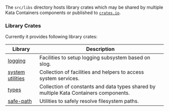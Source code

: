 The `src/libs` directory hosts library crates which may be shared by multiple Kata Containers components
or published to [`crates.io`](https://crates.io/index.html).

### Library Crates
Currently it provides following library crates:

| Library | Description |
|-|-|
| [logging](logging/) | Facilities to setup logging subsystem based on slog. |
| [system utilities](kata-sys-util/) | Collection of facilities and helpers to access system services. |
| [types](kata-types/) | Collection of constants and data types shared by multiple Kata Containers components. |
| [safe-path](safe-path/) | Utilities to safely resolve filesystem paths. |
